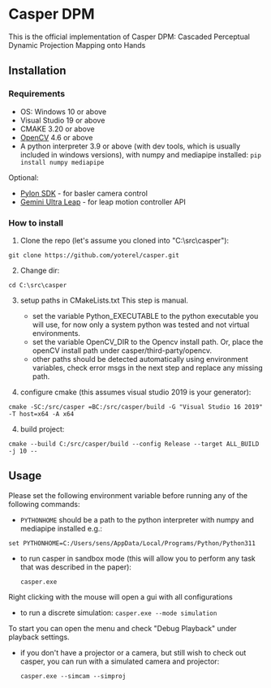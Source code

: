 # Casper DPM

This is the official implementation of Casper DPM: Cascaded Perceptual Dynamic Projection Mapping onto Hands

## Installation
### Requirements
- OS: Windows 10 or above
- Visual Studio 19 or above
- CMAKE 3.20 or above
- [OpenCV](https://opencv.org/releases/) 4.6 or above
- A python interpreter 3.9 or above (with dev tools, which is usually included in windows versions), with numpy and mediapipe installed:
  `pip install numpy mediapipe`
  
Optional:
- [Pylon SDK](https://www.baslerweb.com/en/software/pylon/sdk/) - for basler camera control
- [Gemini Ultra Leap](https://www.ultraleap.com/tracking/gemini-hand-tracking-platform/) - for leap motion controller API
### How to install
1) Clone the repo (let's assume you cloned into "C:\src\casper"):

  `git clone https://github.com/yoterel/casper.git`
   
2) Change dir:

  `cd C:\src\casper`

3) setup paths in CMakeLists.txt
   This step is manual.
   - set the variable Python_EXECUTABLE to the python executable you will use, for now only a system python was tested and not virtual environments.
   - set the variable OpenCV_DIR to the Opencv install path. Or, place the openCV install path under casper/third-party/opencv.
   - other paths should be detected automatically using environment variables, check error msgs in the next step and replace any missing path.
     
3) configure cmake (this assumes visual studio 2019 is your generator):

  `cmake -SC:/src/casper =BC:/src/casper/build -G "Visual Studio 16 2019" -T host=x64 -A x64`


4) build project:

  `cmake --build C:/src/casper/build --config Release --target ALL_BUILD -j 10 --`

## Usage

Please set the following environment variable before running any of the following commands:

- `PYTHONHOME` should be a path to the python interpreter with numpy and mediapipe installed e.g.:

`set PYTHONHOME=C:/Users/sens/AppData/Local/Programs/Python/Python311`

- to run casper in sandbox mode (this will allow you to perform any task that was described in the paper):

  `casper.exe`

Right clicking with the mouse will open a gui with all configurations

- to run a discrete simulation:
  `casper.exe --mode simulation`

To start you can open the menu and check "Debug Playback" under playback settings.

- if you don't have a projector or a camera, but still wish to check out casper, you can run with a simulated camera and projector:
  
  `casper.exe --simcam --simproj`
